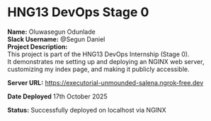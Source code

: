 # HNG13 DevOps Stage 0

**Name:** Oluwasegun Odunlade  
**Slack Username:** @Segun Daniel  
**Project Description:**  
This project is part of the HNG13 DevOps Internship (Stage 0).  
It demonstrates me setting up and deploying an NGINX web server, customizing my index page, and making it publicly accessible.  

**Server URL:** https://executorial-unmounded-salena.ngrok-free.dev

**Date Deployed** 17th October 2025

**Status:** Successfully deployed on localhost via NGINX
